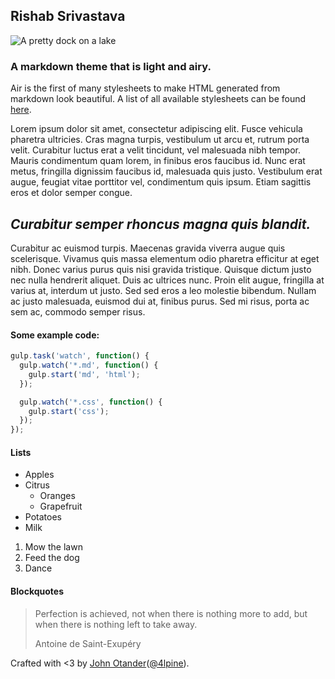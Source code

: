 ## Rishab Srivastava

![A pretty dock on a lake](images/rs.jpg)

### A markdown theme that is light and airy.

Air is the first of many stylesheets to make HTML generated from markdown look beautiful. A list of all available stylesheets can be found [here](https://github.com/markdowncss).

Lorem ipsum dolor sit amet, consectetur adipiscing elit. Fusce vehicula pharetra ultricies. Cras magna turpis, vestibulum ut arcu et, rutrum porta velit. Curabitur luctus erat a velit tincidunt, vel malesuada nibh tempor. Mauris condimentum quam lorem, in finibus eros faucibus id. Nunc erat metus, fringilla dignissim faucibus id, malesuada quis justo. Vestibulum erat augue, feugiat vitae porttitor vel, condimentum quis ipsum. Etiam sagittis eros et dolor semper congue.

## _Curabitur semper rhoncus magna quis blandit._

Curabitur ac euismod turpis. Maecenas gravida viverra augue quis scelerisque. Vivamus quis massa elementum odio pharetra efficitur at eget nibh. Donec varius purus quis nisi gravida tristique. Quisque dictum justo nec nulla hendrerit aliquet. Duis ac ultrices nunc. Proin elit augue, fringilla at varius at, interdum ut justo. Sed sed eros a leo molestie bibendum. Nullam ac justo malesuada, euismod dui at, finibus purus. Sed mi risus, porta ac sem ac, commodo semper risus.

#### Some example code:

```js
gulp.task('watch', function() {
  gulp.watch('*.md', function() {
    gulp.start('md', 'html');
  });

  gulp.watch('*.css', function() {
    gulp.start('css');
  });
});
```

#### Lists

  * Apples
  * Citrus
    * Oranges
    * Grapefruit
  * Potatoes
  * Milk

  1. Mow the lawn
  2. Feed the dog
  3. Dance

#### Blockquotes

  > Perfection is achieved, not when there is nothing more to add, but when there is nothing left to take away.
  >
  > Antoine de Saint-Exupéry


Crafted with <3 by [John Otander](http://johnotander.com)([@4lpine](https://twitter.com/4lpine)).

